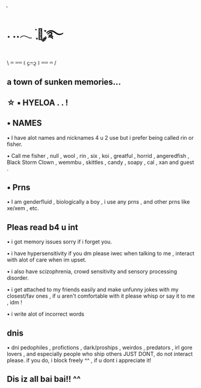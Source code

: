  ִֶָ
 #         . ..𓂃 ࣪ ִֶָ🪽་༘࿐ 
\  ⏔ ⏔⏔ ꒰ ᧔ෆ᧓ ꒱ ⏔⏔ ⏔  /
##
## a town of sunken memories...

## ☆ ▪︎ HYELOA . . !

## • NAMES
• I have alot names and nicknames 4 u 2 use but i prefer being called rin or fisher. 

• Call me fisher , null , wool , rin , six , koi , greatful , horrid , angeredfish , Black Storm Clown , wemmbu , skittles , candy , soapy , cal , xan and guest .
##
## • Prns 
• I am genderfluid , biologically a boy , i use any prns , and other prns like xe/xem , etc.
##
## Pleas read b4 u int
• i got memory issues sorry if i forget you. 

• i have hypersensitivity if you dm please iwec when talking to me , interact with alot of care when im upset.

• i also have scizophrenia, crowd sensitivity and sensory processing disorder. 

• i get attached to my friends easily and make unfunny jokes with my closest/fav ones , if u aren't comfortable with it please whisp or say it to me , idm !

• i write alot of incorrect words
##
## dnis
• dni pedophiles , profictions , dark/proships , weirdos , predators , irl gore lovers , and especially people who ship others JUST DONT, do not interact please. if you do, i block freely ^^ , if u dont i appreciate it!
##
## Dis iz all bai bai!! ^^
